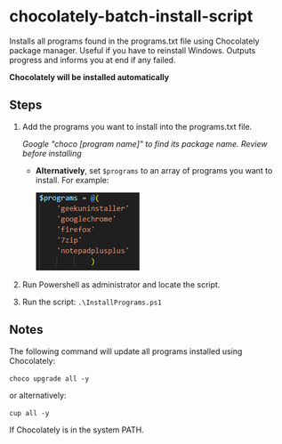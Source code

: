 # chocolately-batch-install-script
Installs all programs found in the programs.txt file using Chocolately package manager. Useful if you have to reinstall Windows.
Outputs progress and informs you at end if any failed.

**Chocolately will be installed automatically**

## Steps

1. Add the programs you want to install into the programs.txt file.
    
    _Google "choco [program name]" to find its package name. Review before installing_

    * **Alternatively**, set ```$programs``` to an array of programs you want to install. For example:

       ![List of programs](docs/program-list-example.png)
2. Run Powershell as administrator and locate the script.
3. Run the script:
    ```.\InstallPrograms.ps1```

## Notes

The following command will update all programs installed using Chocolately:

```choco upgrade all -y```

or alternatively:

```cup all -y```

If Chocolately is in the system PATH.


